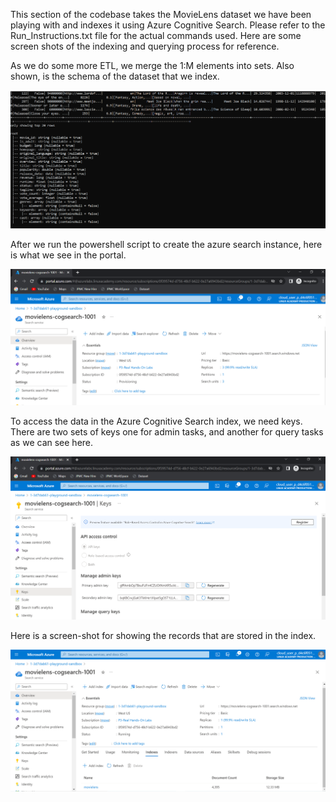 This section of the codebase takes the MovieLens dataset we have been playing with and indexes it using Azure Cognitive Search. Please refer to the Run_Instructions.txt file for the actual commands used. 
Here are some screen shots of the indexing and querying process for reference. 

As we do some more ETL, we merge the 1:M elements into sets. Also shown, is the schema of the dataset that we index.
<p align="center">
  <img src="/movielens-cognitive-search/cog-search-spark-processing.PNG" title="Cognitive Search">
</p>

After we run the powershell script to create the azure search instance, here is what we see in the portal.
<p align="center">
  <img src="/movielens-cognitive-search/cog-search-url.PNG" title="Search URL">
</p>

To access the data in the Azure Cognitive Search index, we need keys. There are two sets of keys one for admin tasks, and another for query tasks as we can see here.
<p align="center">
  <img src="/movielens-cognitive-search/cog-search-keys.PNG" title="Search Keys">
</p>

Here is a screen-shot for showing the records that are stored in the index.
<p align="center">
  <img src="/movielens-cognitive-search/cog-search-index-data.PNG" title="Records in the search index.">
</p>
